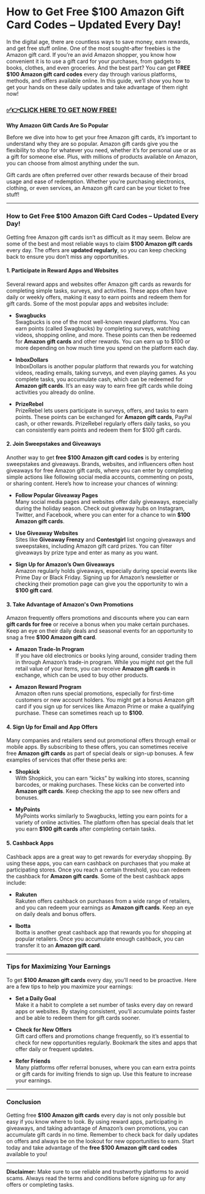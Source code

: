 # How to Get Free $100 Amazon Gift Card Codes – Updated Every Day!

In the digital age, there are countless ways to save money, earn rewards, and get free stuff online. One of the most sought-after freebies is the Amazon gift card. If you’re an avid Amazon shopper, you know how convenient it is to use a gift card for your purchases, from gadgets to books, clothes, and even groceries. And the best part? You can get **FREE $100 Amazon gift card codes** every day through various platforms, methods, and offers available online. In this guide, we’ll show you how to get your hands on these daily updates and take advantage of them right now!

### [✅👉CLICK HERE TO GET NOW FREE!](https://freeforyou.xyz/amazon/go/codes/)

**Why Amazon Gift Cards Are So Popular**

Before we dive into how to get your free Amazon gift cards, it’s important to understand why they are so popular. Amazon gift cards give you the flexibility to shop for whatever you need, whether it’s for personal use or as a gift for someone else. Plus, with millions of products available on Amazon, you can choose from almost anything under the sun. 

Gift cards are often preferred over other rewards because of their broad usage and ease of redemption. Whether you're purchasing electronics, clothing, or even services, an Amazon gift card can be your ticket to free stuff!

---

### How to Get Free $100 Amazon Gift Card Codes – Updated Every Day!

Getting free Amazon gift cards isn’t as difficult as it may seem. Below are some of the best and most reliable ways to claim **$100 Amazon gift cards** every day. The offers are **updated regularly**, so you can keep checking back to ensure you don’t miss any opportunities.

#### 1. **Participate in Reward Apps and Websites**

Several reward apps and websites offer Amazon gift cards as rewards for completing simple tasks, surveys, and activities. These apps often have daily or weekly offers, making it easy to earn points and redeem them for gift cards. Some of the most popular apps and websites include:

- **Swagbucks**  
Swagbucks is one of the most well-known reward platforms. You can earn points (called Swagbucks) by completing surveys, watching videos, shopping online, and more. These points can then be redeemed for **Amazon gift cards** and other rewards. You can earn up to $100 or more depending on how much time you spend on the platform each day.

- **InboxDollars**  
InboxDollars is another popular platform that rewards you for watching videos, reading emails, taking surveys, and even playing games. As you complete tasks, you accumulate cash, which can be redeemed for **Amazon gift cards**. It’s an easy way to earn free gift cards while doing activities you already do online.

- **PrizeRebel**  
PrizeRebel lets users participate in surveys, offers, and tasks to earn points. These points can be exchanged for **Amazon gift cards**, PayPal cash, or other rewards. PrizeRebel regularly offers daily tasks, so you can consistently earn points and redeem them for $100 gift cards.

#### 2. **Join Sweepstakes and Giveaways**

Another way to get **free $100 Amazon gift card codes** is by entering sweepstakes and giveaways. Brands, websites, and influencers often host giveaways for free Amazon gift cards, where you can enter by completing simple actions like following social media accounts, commenting on posts, or sharing content. Here’s how to increase your chances of winning:

- **Follow Popular Giveaway Pages**  
Many social media pages and websites offer daily giveaways, especially during the holiday season. Check out giveaway hubs on Instagram, Twitter, and Facebook, where you can enter for a chance to win **$100 Amazon gift cards**.

- **Use Giveaway Websites**  
Sites like **Giveaway Frenzy** and **Contestgirl** list ongoing giveaways and sweepstakes, including Amazon gift card prizes. You can filter giveaways by prize type and enter as many as you want.

- **Sign Up for Amazon’s Own Giveaways**  
Amazon regularly holds giveaways, especially during special events like Prime Day or Black Friday. Signing up for Amazon’s newsletter or checking their promotion page can give you the opportunity to win a **$100 gift card**.

#### 3. **Take Advantage of Amazon's Own Promotions**

Amazon frequently offers promotions and discounts where you can earn **gift cards for free** or receive a bonus when you make certain purchases. Keep an eye on their daily deals and seasonal events for an opportunity to snag a free **$100 Amazon gift card**. 

- **Amazon Trade-In Program**  
If you have old electronics or books lying around, consider trading them in through Amazon’s trade-in program. While you might not get the full retail value of your items, you can receive **Amazon gift cards** in exchange, which can be used to buy other products.

- **Amazon Reward Program**  
Amazon often runs special promotions, especially for first-time customers or new account holders. You might get a bonus Amazon gift card if you sign up for services like Amazon Prime or make a qualifying purchase. These can sometimes reach up to **$100**.

#### 4. **Sign Up for Email and App Offers**

Many companies and retailers send out promotional offers through email or mobile apps. By subscribing to these offers, you can sometimes receive free **Amazon gift cards** as part of special deals or sign-up bonuses. A few examples of services that offer these perks are:

- **Shopkick**  
With Shopkick, you can earn “kicks” by walking into stores, scanning barcodes, or making purchases. These kicks can be converted into **Amazon gift cards**. Keep checking the app to see new offers and bonuses.

- **MyPoints**  
MyPoints works similarly to Swagbucks, letting you earn points for a variety of online activities. The platform often has special deals that let you earn **$100 gift cards** after completing certain tasks.

#### 5. **Cashback Apps**

Cashback apps are a great way to get rewards for everyday shopping. By using these apps, you can earn cashback on purchases that you make at participating stores. Once you reach a certain threshold, you can redeem the cashback for **Amazon gift cards**. Some of the best cashback apps include:

- **Rakuten**  
Rakuten offers cashback on purchases from a wide range of retailers, and you can redeem your earnings as **Amazon gift cards**. Keep an eye on daily deals and bonus offers.

- **Ibotta**  
Ibotta is another great cashback app that rewards you for shopping at popular retailers. Once you accumulate enough cashback, you can transfer it to an **Amazon gift card**.

---

### Tips for Maximizing Your Earnings

To get **$100 Amazon gift cards** every day, you’ll need to be proactive. Here are a few tips to help you maximize your earnings:

- **Set a Daily Goal**  
Make it a habit to complete a set number of tasks every day on reward apps or websites. By staying consistent, you’ll accumulate points faster and be able to redeem them for gift cards sooner.

- **Check for New Offers**  
Gift card offers and promotions change frequently, so it’s essential to check for new opportunities regularly. Bookmark the sites and apps that offer daily or frequent updates.

- **Refer Friends**  
Many platforms offer referral bonuses, where you can earn extra points or gift cards for inviting friends to sign up. Use this feature to increase your earnings.

---

### Conclusion

Getting free **$100 Amazon gift cards** every day is not only possible but easy if you know where to look. By using reward apps, participating in giveaways, and taking advantage of Amazon’s own promotions, you can accumulate gift cards in no time. Remember to check back for daily updates on offers and always be on the lookout for new opportunities to earn. Start today and take advantage of the **free $100 Amazon gift card codes** available to you!

---

**Disclaimer:** Make sure to use reliable and trustworthy platforms to avoid scams. Always read the terms and conditions before signing up for any offers or completing tasks.
